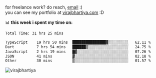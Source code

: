 for freelance work? do reach, [email](mailto:vlbhartiya@gmail.com) :)<br/>
you can see my portfolio at [virajbhartiya.com](https://virajbhartiya.com) :D

📊 **this week i spent my time on:**

<!--START_SECTION:waka-->

```txt
Total Time: 31 hrs 25 mins

TypeScript    19 hrs 50 mins  ███████████████▓░░░░░░░░░   62.11 %
Dart          7 hrs 54 mins   ██████▒░░░░░░░░░░░░░░░░░░   24.75 %
JavaScript    2 hrs 19 mins   █▓░░░░░░░░░░░░░░░░░░░░░░░   07.26 %
JSON          41 mins         ▓░░░░░░░░░░░░░░░░░░░░░░░░   02.18 %
Other         30 mins         ▒░░░░░░░░░░░░░░░░░░░░░░░░   01.57 %
```

<!--END_SECTION:waka-->

<p align="left"> <img src="https://komarev.com/ghpvc/?username=virajbhartiya&color=blue" alt="virajbhartiya" /> </p>
